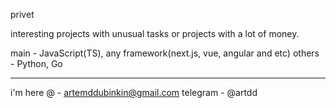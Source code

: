 privet

interesting projects with unusual tasks or projects with a lot of money.

main - JavaScript(TS), any framework(next.js, vue, angular and etc)
others - Python, Go

---
i'm here
@ - artemddubinkin@gmail.com
telegram - @artdd

